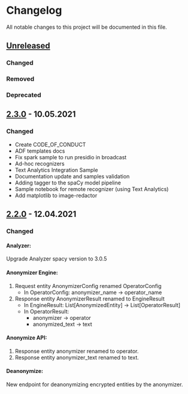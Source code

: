 # Changelog

All notable changes to this project will be documented in this file.

## [Unreleased]
### Changed

### Removed

### Deprecated

## [2.3.0] - 10.05.2021
### Changed
* Create CODE_OF_CONDUCT
* ADF templates docs
* Fix spark sample to run presidio in broadcast
* Ad-hoc recognizers
* Text Analytics Integration Sample
* Documentation update and samples validation
* Adding tagger to the spaCy model pipeline
* Sample notebook for remote recognizer (using Text Analytics)
* Add matplotlib to image-redactor


[unreleased]: https://github.com/microsoft/presidio/compare/2.3.0...HEAD
[2.3.0]: https://github.com/microsoft/presidio/compare/2.2.0...2.3.0


## [2.2.0] - 12.04.2021
### Changed
#### Analyzer:
Upgrade Analyzer spacy version to 3.0.5

#### Anonymizer Engine:
1. Request entity AnonymizerConfig renamed OperatorConfig
    - In OperatorConfig: anonymizer_name -> operator_name
2. Response entity AnonymizerResult renamed to EngineResult
    - In EngineResult: List[AnonymizedEntity] -> List[OperatorResult]
    - In OperatorResult: 
        - anonymizer -> operator
        - anonymized_text -> text

#### Anonymize API:
1. Response entity anonymizer renamed to operator.
2. Response entity anonymizer_text renamed to text.

#### Deanonymize:
New endpoint for deanonymizing encrypted entities by the anonymizer.

[unreleased]: https://github.com/microsoft/presidio/compare/2.2.0...HEAD
[2.2.0]: https://github.com/microsoft/presidio/compare/2.1.0...2.2.0
